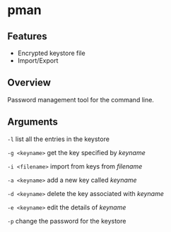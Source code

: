 pman
====

Features
--------

* Encrypted keystore file
* Import/Export

Overview
--------

Password management tool for the command line.

Arguments
---------

`-l`  list all the entries in the keystore

`-g <keyname>` get the key specified by *keyname*

`-i <filename>` import from keys from *filename*

`-a <keyname>` add a new key called *keyname*

`-d <keyname>` delete the key associated with *keyname*

`-e <keyname>` edit the details of *keyname*

`-p` change the password for the keystore